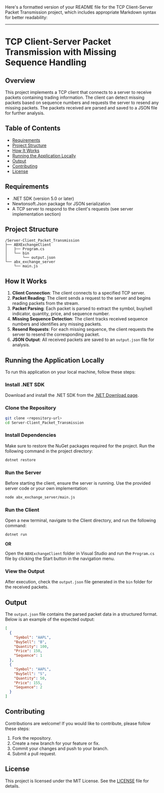Here's a formatted version of your README file for the TCP Client-Server Packet Transmission project, which includes appropriate Markdown syntax for better readability:

---

# TCP Client-Server Packet Transmission with Missing Sequence Handling

## Overview

This project implements a TCP client that connects to a server to receive packets containing trading information. The client can detect missing packets based on sequence numbers and requests the server to resend any missing packets. The packets received are parsed and saved to a JSON file for further analysis.

## Table of Contents

- [Requirements](#requirements)
- [Project Structure](#project-structure)
- [How It Works](#how-it-works)
- [Running the Application Locally](#running-the-application-locally)
- [Output](#output)
- [Contributing](#contributing)
- [License](#license)

## Requirements

- .NET SDK (version 5.0 or later)
- Newtonsoft.Json package for JSON serialization
- A TCP server to respond to the client's requests (see server implementation section)

## Project Structure

```
/Server-Client_Packet_Transmission
├── ABXExchangeClient
│   ├── Program.cs
│   └── bin
│       └── output.json
└── abx_exchange_server
    └── main.js
```

## How It Works

1. **Client Connection**: The client connects to a specified TCP server.
2. **Packet Reading**: The client sends a request to the server and begins reading packets from the stream.
3. **Packet Parsing**: Each packet is parsed to extract the symbol, buy/sell indicator, quantity, price, and sequence number.
4. **Missing Sequence Detection**: The client tracks received sequence numbers and identifies any missing packets.
5. **Resend Requests**: For each missing sequence, the client requests the server to resend the corresponding packet.
6. **JSON Output**: All received packets are saved to an `output.json` file for analysis.

## Running the Application Locally

To run this application on your local machine, follow these steps:

### Install .NET SDK

Download and install the .NET SDK from the [.NET Download page](https://dotnet.microsoft.com/download/dotnet).

### Clone the Repository

```bash
git clone <repository-url>
cd Server-Client_Packet_Transmission
```

### Install Dependencies

Make sure to restore the NuGet packages required for the project. Run the following command in the project directory:

```bash
dotnet restore
```

### Run the Server

Before starting the client, ensure the server is running. Use the provided server code or your own implementation:

```bash
node abx_exchange_server/main.js
```

### Run the Client

Open a new terminal, navigate to the Client directory, and run the following command:

```bash
dotnet run
```

**OR**

Open the `ABXExchangeClient` folder in Visual Studio and run the `Program.cs` file by clicking the Start button in the navigation menu.

### View the Output

After execution, check the `output.json` file generated in the `bin` folder for the received packets.

## Output

The `output.json` file contains the parsed packet data in a structured format. Below is an example of the expected output:

```json
[
  {
    "Symbol": "AAPL",
    "BuySell": "B",
    "Quantity": 100,
    "Price": 150,
    "Sequence": 1
  },
  {
    "Symbol": "AAPL",
    "BuySell": "S",
    "Quantity": 50,
    "Price": 155,
    "Sequence": 2
  }
]
```

## Contributing

Contributions are welcome! If you would like to contribute, please follow these steps:

1. Fork the repository.
2. Create a new branch for your feature or fix.
3. Commit your changes and push to your branch.
4. Submit a pull request.

## License

This project is licensed under the MIT License. See the [LICENSE](LICENSE) file for details.
